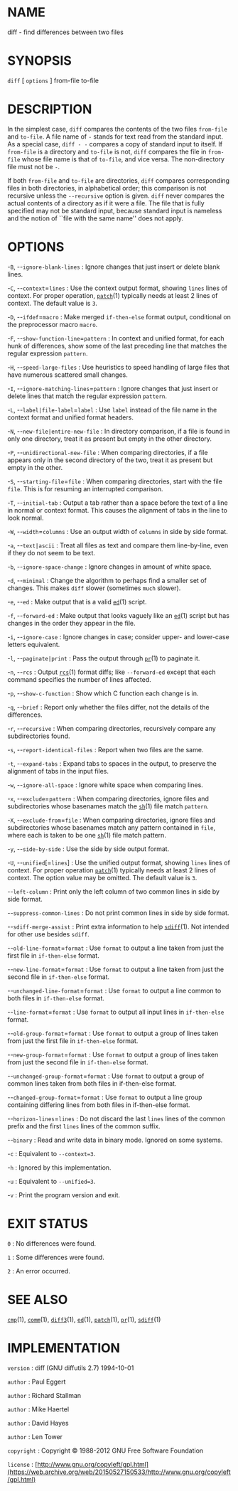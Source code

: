 # NAME

diff - find differences between two files

# SYNOPSIS

`diff` \[ `options` \] from-file to-file

# DESCRIPTION

In the simplest case, `diff` compares the contents of the two files
`from-file` and `to-file`. A file name of `-` stands for text read
from the standard input. As a special case, `diff - -` compares a copy
of standard input to itself.
If `from-file` is a directory and `to-file` is not, `diff` compares
the file in `from-file` whose file name is that of `to-file`, and vice
versa. The non-directory file must not be `-`.

If both `from-file` and `to-file` are directories, `diff` compares
corresponding files in both directories, in alphabetical order; this
comparison is not recursive unless the `--recursive` option is given.
`diff` never compares the actual contents of a directory as if it were
a file. The file that is fully specified may not be standard input,
because standard input is nameless and the notion of \`\`file with the
same name'' does not apply.

# OPTIONS

-`B`, --`ignore-blank-lines`
:   Ignore changes that just insert or delete blank lines.

-`C`, --`context`=`lines`
:   Use the context output format, showing `lines` lines of context. For
    proper operation,
    [`patch`](/web/20150527150533/http://www2.research.att.com/~astopen/man/man1/patch.html)(1)
    typically needs at least 2 lines of context. The default value is
    `3`.

-`D`, --`ifdef`=`macro`
:   Make merged `if-then-else` format output, conditional on the
    preprocessor macro `macro`.

-`F`, --`show-function-line`=`pattern`
:   In context and unified format, for each hunk of differences, show
    some of the last preceding line that matches the regular expression
    `pattern`.

-`H`, --`speed-large-files`
:   Use heuristics to speed handling of large files that have numerous
    scattered small changes.

-`I`, --`ignore-matching-lines`=`pattern`
:   Ignore changes that just insert or delete lines that match the
    regular expression `pattern`.

-`L`, --`label|file-label`=`label`
:   Use `label` instead of the file name in the context format and
    unified format headers.

-`N`, --`new-file|entire-new-file`
:   In directory comparison, if a file is found in only one directory,
    treat it as present but empty in the other directory.

-`P`, --`unidirectional-new-file`
:   When comparing directories, if a file appears only in the second
    directory of the two, treat it as present but empty in the other.

-`S`, --`starting-file`=`file`
:   When comparing directories, start with the file `file`. This is for
    resuming an interrupted comparison.

-`T`, --`initial-tab`
:   Output a tab rather than a space before the text of a line in normal
    or context format. This causes the alignment of tabs in the line to
    look normal.

-`W`, --`width`=`columns`
:   Use an output width of `columns` in side by side format.

-`a`, --`text|ascii`
:   Treat all files as text and compare them line-by-line, even if they
    do not seem to be text.

-`b`, --`ignore-space-change`
:   Ignore changes in amount of white space.

-`d`, --`minimal`
:   Change the algorithm to perhaps find a smaller set of changes. This
    makes `diff` slower (sometimes `much` slower).

-`e`, --`ed`
:   Make output that is a valid
    [`ed`](/web/20150527150533/http://www2.research.att.com/~astopen/man/man1/ed.html)(1) script.

-`f`, --`forward-ed`
:   Make output that looks vaguely like an
    [`ed`](/web/20150527150533/http://www2.research.att.com/~astopen/man/man1/ed.html)(1)
    script but has changes in the order they appear in the file.

-`i`, --`ignore-case`
:   Ignore changes in case; consider upper- and lower-case
    letters equivalent.

-`l`, --`paginate|print`
:   Pass the output through
    [`pr`](/web/20150527150533/http://www2.research.att.com/~astopen/man/man1/pr.html)(1)
    to paginate it.

-`n`, --`rcs`
:   Output
    [`rcs`](/web/20150527150533/http://www2.research.att.com/~astopen/man/man1/rcs.html)(1)
    format diffs; like `--forward-ed` except that each command
    specifies the number of lines affected.

-`p`, --`show-c-function`
:   Show which C function each change is in.

-`q`, --`brief`
:   Report only whether the files differ, not the details of
    the differences.

-`r`, --`recursive`
:   When comparing directories, recursively compare any
    subdirectories found.

-`s`, --`report-identical-files`
:   Report when two files are the same.

-`t`, --`expand-tabs`
:   Expand tabs to spaces in the output, to preserve the alignment of
    tabs in the input files.

-`w`, --`ignore-all-space`
:   Ignore white space when comparing lines.

-`x`, --`exclude`=`pattern`
:   When comparing directories, ignore files and subdirectories whose
    basenames match the
    [`sh`](/web/20150527150533/http://www2.research.att.com/~astopen/man/man1/sh.html)(1)
    file match `pattern`.

-`X`, --`exclude-from`=`file`
:   When comparing directories, ignore files and subdirectories whose
    basenames match any pattern contained in `file`, where each is taken
    to be one
    [`sh`](/web/20150527150533/http://www2.research.att.com/~astopen/man/man1/sh.html)(1)
    file match pattern.

-`y`, --`side-by-side`
:   Use the side by side output format.

-`U`, --`unified`\[=`lines`\]
:   Use the unified output format, showing `lines` lines of context. For
    proper operation
    [`patch`](/web/20150527150533/http://www2.research.att.com/~astopen/man/man1/patch.html)(1)
    typically needs at least 2 lines of context. The option value may
    be omitted. The default value is `3`.

--`left-column`
:   Print only the left column of two common lines in side by
    side format.

--`suppress-common-lines`
:   Do not print common lines in side by side format.

--`sdiff-merge-assist`
:   Print extra information to help
    [`sdiff`](/web/20150527150533/http://www2.research.att.com/~astopen/man/man1/sdiff.html)(1).
    Not intended for other use besides `sdiff`.

--`old-line-format`=`format`
:   Use `format` to output a line taken from just the first file in
    `if-then-else` format.

--`new-line-format`=`format`
:   Use `format` to output a line taken from just the second file in
    `if-then-else` format.

--`unchanged-line-format`=`format`
:   Use `format` to output a line common to both files in
    `if-then-else` format.

--`line-format`=`format`
:   Use `format` to output all input lines in `if-then-else` format.

--`old-group-format`=`format`
:   Use `format` to output a group of lines taken from just the first
    file in `if-then-else` format.

--`new-group-format`=`format`
:   Use `format` to output a group of lines taken from just the second
    file in `if-then-else` format.

--`unchanged-group-format`=`format`
:   Use `format` to output a group of common lines taken from both files
    in if-then-else format.

--`changed-group-format`=`format`
:   Use `format` to output a line group containing differing lines from
    both files in if-then-else format.

--`horizon-lines`=`lines`
:   Do not discard the last `lines` lines of the common prefix and the
    first `lines` lines of the common suffix.

--`binary`
:   Read and write data in binary mode. Ignored on some systems.

-`c`
: Equivalent to `--context=3`.

-`h`
: Ignored by this implementation.

-`u`
: Equivalent to `--unified=3`.

-`v`
: Print the program version and exit.

# EXIT STATUS

`0`
: No differences were found.

`1`
: Some differences were found.

`2`
: An error occurred.

# SEE ALSO

[`cmp`](/web/20150527150533/http://www2.research.att.com/~astopen/man/man1/cmp.html)(1),
[`comm`](/web/20150527150533/http://www2.research.att.com/~astopen/man/man1/comm.html)(1),
[`diff3`](/web/20150527150533/http://www2.research.att.com/~astopen/man/man1/diff3.html)(1),
[`ed`](/web/20150527150533/http://www2.research.att.com/~astopen/man/man1/ed.html)(1),
[`patch`](/web/20150527150533/http://www2.research.att.com/~astopen/man/man1/patch.html)(1),
[`pr`](/web/20150527150533/http://www2.research.att.com/~astopen/man/man1/pr.html)(1),
[`sdiff`](/web/20150527150533/http://www2.research.att.com/~astopen/man/man1/sdiff.html)(1)

# IMPLEMENTATION

`version`
:   diff (GNU diffutils 2.7) 1994-10-01

`author`
:   Paul Eggert

`author`
:   Richard Stallman

`author`
:   Mike Haertel

`author`
:   David Hayes

`author`
:   Len Tower

`copyright`
:   Copyright © 1988-2012 GNU Free Software Foundation

`license`
:   [http://www.gnu.org/copyleft/gpl.html](https://web.archive.org/web/20150527150533/http://www.gnu.org/copyleft/gpl.html)


